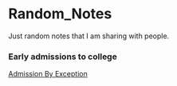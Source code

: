 # Random_Notes
Just random notes that I am sharing with people.



### Early admissions to college
[Admission By Exception](https://admission.universityofcalifornia.edu/admission-requirements/freshman-requirements/admission-by-exception.html)
